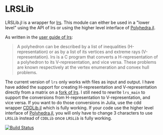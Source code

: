 # LRSLib

LRSLib.jl is a wrapper for [lrs](http://cgm.cs.mcgill.ca/~avis/C/lrs.html). This module can either be used in a "lower level" using the API of lrs or using the higher level interface of [Polyhedra.jl](https://github.com/blegat/Polyhedra.jl).

As written in the [user guide of lrs](http://cgm.cs.mcgill.ca/~avis/C/lrslib/USERGUIDE.html#Introduction):
> A polyhedron can be described by a list of inequalities (H-representation) or as by a list of its vertices and extreme rays (V-representation). lrs is a C program that converts a H-representation of a polyhedron to its V-representation, and vice versa.  These problems are known respectively at the vertex enumeration and convex hull problems.

The current version of `lrs` only works with files as input and output. I have have added the support for creating H-representation and V-representation directly from a matrix on a [fork of lrs](https://github.com/blegat/lrslib).
I still need to rewrite `lrs_main` to support the conversions from H-representation to V-representation, and vice versa.
If you want to do those conversions in Julia, use the cdd wrapper [CDDLib.jl](https://github.com/blegat/Polyhedra.jl) which is fully working.
If your code use the higher level interface of [Polyhedra.jl](https://github.com/blegat/Polyhedra.jl), you will only have to change 3 characters to use `LRSLib` instead of `CDDLib` once `LRSLib` is fully working.

[![Build Status](https://travis-ci.org/blegat/LRSLib.jl.svg?branch=master)](https://travis-ci.org/blegat/LRSLib.jl)
